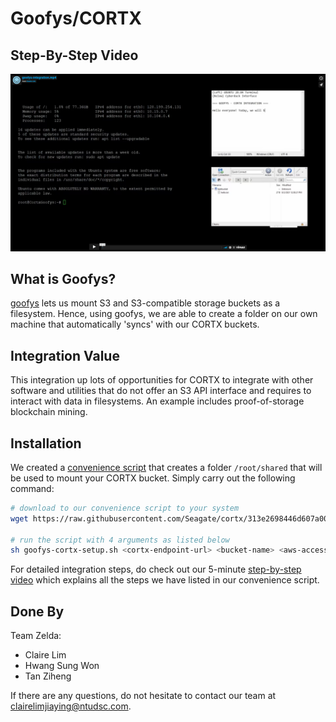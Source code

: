 # Goofys/CORTX

## Step-By-Step Video

[![Goofys/CORTX Integration Video](video-thumbnail.png)](https://vimeo.com/581988233)


## What is Goofys?

[goofys](https://github.com/kahing/goofys) lets us mount S3 and S3-compatible storage buckets as a filesystem. Hence, using goofys, we are able to create a folder on our own machine that automatically 'syncs' with our CORTX buckets.

## Integration Value

This integration up lots of opportunities for CORTX to integrate with other software and utilities that do not offer an S3 API interface and requires to interact with data in filesystems. An example includes proof-of-storage blockchain mining.

## Installation 

We created a [convenience script](./goofys-cortx-setup.sh) that creates a folder `/root/shared` that will be used to mount your CORTX bucket. Simply carry out the following command:

```sh
# download to our convenience script to your system
wget https://raw.githubusercontent.com/Seagate/cortx/313e2698446d607a0038d88f1fd94d598a62638d/doc/integrations/goofys/goofys-cortx-setup.sh

# run the script with 4 arguments as listed below
sh goofys-cortx-setup.sh <cortx-endpoint-url> <bucket-name> <aws-access-key-id> <secret-access-key>
```

For detailed integration steps, do check out our 5-minute [step-by-step video]() which explains all the steps we have listed in our convenience script.

## Done By

Team Zelda:

- Claire Lim
- Hwang Sung Won
- Tan Ziheng

If there are any questions, do not hesitate to contact our team at clairelimjiaying@ntudsc.com.
